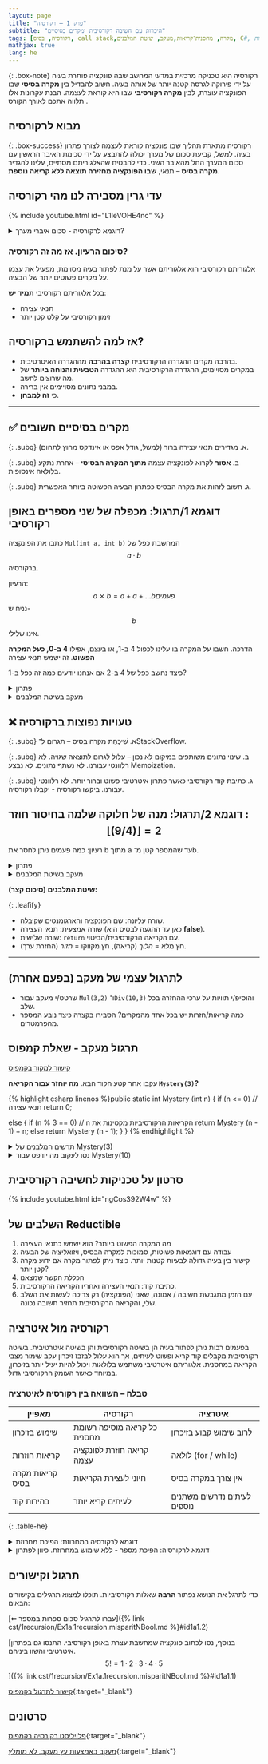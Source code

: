 ```yaml
---
layout: page 
title: "פרק 1 – רקורסיה"
subtitle: "היכרות עם חשיבה רקורסיבית ומקרים בסיסיים"
tags: [רקורסיה, בסיס, call stack,מקרה, מחסנית־קריאות,מעקב, שיטת המלבנים, C#, פתרון בעיות]
mathjax: true
lang: he
---
```


{: .box-note}
רקורסיה היא טכניקה מרכזית במדעי המחשב שבה פונקציה פותרת בעיה על ידי פירוקה לגרסה קטנה יותר של אותה בעיה. חשוב להבדיל בין **מקרה בסיסי** שבו הפונקציה עוצרת, לבין **מקרה רקורסיבי** שבו היא קוראת לעצמה. הבנת עקרונות אלו תלווה אתכם לאורך הקורס .


<!-- Source: UMBC CMSC 202 – Recursion lecture notes -->

## מבוא לרקורסיה


{: .box-success}
רקורסיה מתארת תהליך שבו פונקציה קוראת לעצמה לצורך פתרון בעיה. למשל, קביעת סכום של מערך יכולה להתבצע על ידי סכימת האיבר הראשון עם סכום המערך החל מהאיבר השני. כדי להבטיח שהאלגוריתם מסתיים, עלינו להגדיר **מקרה בסיס** – תנאי, **שבו הפונקציה מחזירה תוצאה ללא קריאה נוספת.**


## עדי גרין מסבירה לנו מהי רקורסיה

{% include youtube.html id="L1leVOHE4nc" %} 



<details markdown="1">
<summary>דוגמא לרקורסיה - סכום איברי מערך?</summary>

{% highlight csharp linenos %}// סכום אלמנטים במערך באמצעות רקורסיה
public static int Sum(int[] arr, int index)
{
    // מקרה בסיס – הגענו לסוף המערך
    if (index == arr.Length)
        return 0;

    // מקרה רקורסיבי – מוסיפים את הערך הנוכחי לסכום שאר האיברים
    return arr[index] + Sum(arr, index + 1);
}
{% endhighlight %}


<details markdown="1"><summary>הבנת מחסנית הקריאות. או שלא...</summary>

### הבנת מחסנית הקריאות

כל קריאה לפונקציה יוצרת רשומת קריאה חדשה במחסנית. כאשר אנחנו קוראים לפונקציה ברקורסיה, נוצרת שרשרת רשומות עד שמגיעים למקרה הבסיס. לאחר מכן הקריאות מסתיימות בסדר הפוך (LIFO), כמו במחסנית.

<div class="mermaid">
graph TD
    A["Sum(arr, 0)"] --> B["Sum(arr, 1)"]
    B --> C["Sum(arr, 2)"]
    C --> D["Sum(arr, 3)"]
    D --> E["Sum(arr, n)"]
    E --> F[0]
</div>

הדיאגרמה ממחישה כיצד הקריאות נערמות עד למקרה בסיס, ומסמנות חזרה עם הערך 0. כל קריאה מחכה לפתרון הקריאה העמוקה יותר לפני שהיא מחזירה את ערכה.

</details>

בקוד זה המקרה הבסיסי הוא כאשר `index` שווה לגודל המערך. המקרה הרקורסיבי מוסיף את האיבר הנוכחי לתוצאה של קריאה מחדש לפונקציה עם אינדקס מתקדם.

</details>


### סיכום הרעיון. אז מה זה רקורסיה?
אלגוריתם רקורסיבי הוא אלגוריתם אשר על מנת לפתור בעיה מסוימת, מפעיל את עצמו על מקרים פשוטים יותר של הבעיה.

בכל אלגוריתם רקורסיבי **תמיד יש**:
- תנאי עצירה
- זימון רקורסיבי על קלט קטן יותר

## אז למה להשתמש ברקורסיה?
- בהרבה מקרים ההגדרה הרקורסיבית **קצרה בהרבה** מההגדרה האיטרטיבית.
- במקרים מסויימים, ההגדרה הרקורסיבית היא ההגדרה **הטבעית והנוחה ביותר** של מה שרוצים לחשב.
- במבני נתונים מסויימים אין ברירה.
- כי **זה למבחן**.

---

## ✅ מקרים בסיסיים חשובים

{: .subq}
א. מגדירים תנאי עצירה ברור (למשל, גודל אפס או אינדקס מחוץ לתחום).  

{: .subq}
ב. **אסור** לקרוא לפונקציה עצמה **מתוך המקרה הבסיסי** – אחרת נתקע בלולאה אינסופית.  

{: .subq}
ג. חשוב לזהות את מקרה הבסיס כפתרון הבעיה הפשוטה ביותר האפשרית.  


## דוגמא 1/תרגול: מכפלה של שני מספרים באופן רקורסיבי
כתבו את הפונקציה `Mul(int a, int b)` המחשבת כפל של $$a·b$$ ברקורסיה. 

הרעיון: $$a⨯b = a+a+ ... b פעמים$$ נניח ש-$$b$$ אינו שלילי.

הדרכה. חשבו על המקרה בו עלינו לכפול 4 ב-1, או בעצם, אפילו **4 ב-0, כעל המקרה הפשוט**. זה ישמש תנאי עצירה

כיצד נחשב כפל של 4 ב-2 אם אנחנו יודעים כמה זה כפל ב-1?



<details markdown="1"><summary>פתרון</summary>

{% highlight csharp linenos %}public static int Mul(int a, int b)
{
  if (b == 0) 
    return 0; // תנאי עצירה

  return a + Mul(a, b - 1); // b חזרה עם הקטנת 
}
{% endhighlight %}

</details>

<details markdown="1"><summary>מעקב בשיטת המלבנים</summary>


<div class="mermaid">

flowchart TD
A["Mul(4,3)
(b==0? false)
return 4 + Mul(4,2)"] -->|קריאה רקורסיבית| B["Mul(4,2)
(b==0? false)
return 4 + Mul(4,1)"]
B -->|קריאה רקורסיבית| C["Mul(4,1)
(b==0? false)
return 4 + Mul(4,0)"]
C -->|קריאה רקורסיבית| D["Mul(4,0)
(b==0? true)
return 0"]


D -.->|חזרה: 0| C
C -.->|חזרה: 4| B
B -.->|חזרה: 8| A
A -.->|תוצאה: 12| OUT(("Mul(4,3) = 12"))


</div>

{: .box-success }
**מעקב רקורסיה** בשיטת המלבנים: בשורה העליונה – שם הפונקציה והארגומנטים, בשורה האמצעית – תנאי העצירה, ובשורה השלישית – ביטוי ה־ `return`.  
בחיצים: **→** (חץ מלא) מציין *קריאה רקורסיבית (הלוך)*, ו־**-.->** (חץ מקווקו) מציין *החזרת ערך (חזור)*. במעקב שלהלן הכפל $$4·3$$


</details>



## ❌ טעויות נפוצות ברקורסיה

{: .subq}
א. שִׁיכְחַת מקרה בסיס – תגרום ל־StackOverflow.  

{: .subq}
ב. שינוי נתונים משותפים במיקום לא נכון – עלול לגרום לתוצאה שגויה. לא רלוונטי עבורנו. לא נשתף נתונים. לא נבצע Memoization.

{: .subq}
ג. כתיבת קוד רקורסיבי כאשר פתרון איטרטיבי פשוט וברור יותר. לא רלוונטי עבורנו. ביקשו רקורסיה - יקבלו רקורסיה.



## דוגמא 2/תרגול: מנה של חלוקה שלמה בחיסור חוזר : $$\lfloor (9/4) \rfloor = 2$$

רעיון: כמה פעמים ניתן לחסר את b מתוך a עד שהמספר קטן מ־b.




<details markdown="1"><summary>פתרון</summary>

{% highlight csharp linenos %}public static int Div(int a, int b)
{
    if (a < b) 
        return 0;       // תנאי עצירה

    return 1 + Div(a - b, b);  // b חזרה עם חיסור 
}
{% endhighlight %}

</details>



<details markdown="1"><summary>מעקב בשיטת המלבנים</summary>


<div class="mermaid">

flowchart TD
X["Div(9,4) 
(a < b? false)
return 1 + Div(5,4)"] -->|קריאה רקורסיבית| Y["Div(5,4)
(a < b? false)
return 1 + Div(1,4)"]
  Y -->|קריאה רקורסיבית| Z["Div(1,4)
(a < b? true)
return 0"]

  Z -.->|חזרה: 0| Y
  Y -.->|חזרה: 1| X
  X -.->|תוצאה: 2| OUT2(("Div(9,4) = 2"))

</div>

</details>  

**שיטת המלבנים (סיכום קצר):**

{: .leafify}
- שורה עליונה: שם הפונקציה והארגומנטים שקיבלה.
- שורה אמצעית: תנאי העצירה (כאן עד ההגעה לבסיס הוא **false**).
- שורה שלישית: `return` עם הקריאה הרקורסיבית/הביטוי.
- חץ מלא = *הלוך* (קריאה), חץ מקווקו = *חזור* (החזרת ערך).

---

## לתרגול עצמי של מעקב (בפעם אחרת)

- שרטט/י מעקב עבור `Mul(3,2)` ו־`Div(10,3)` והוסיפ/י תוויות על ערכי ההחזרה בכל שלב.
- כמה קריאות/חזרות יש בכל אחד מהמקרים? הסבירו בקצרה כיצד נובע המספר מהפרמטרים.

## תרגול מעקב - שאלת קמפוס

[קישור למקור בקמפוס](https://app.campus.gov.il/learning/course/course-v1:MoE+EDU_Matric_ComputerScienceB_HE+2023_1/block-v1:MoE+EDU_Matric_ComputerScienceB_HE+2023_1+type@sequential+block@544f0df2068641c6a70929278aa4b772/block-v1:MoE+EDU_Matric_ComputerScienceB_HE+2023_1+type@vertical+block@ee0013d1d833495bbe888bb2f693f803)

עקבו אחר קטע הקוד הבא. **מה יוחזר עבור הקריאה `Mystery(3)`?**

{% highlight csharp linenos %}public static int Mystery  (int n)
{
  if (n <= 0) // תנאי עצירה
      return 0;

  else
    {
      if (n % 3 == 0) // n הקריאות הרקורסיביות מקטינות את 
        return Mystery (n - 1) + n;
      else 
        return Mystery (n - 1);
    }
}
{% endhighlight %}


<details markdown="1">
<summary>תרשים המלבנים של Mystery(3)</summary>
<div class="mermaid">

flowchart TD
A["Mystery(3) 
(n <= 0? false) 
(n % 3 == 0? true) 
return Mystery(2) + 3"] -->|קריאה רקורסיבית| B["Mystery(2) 
(n <= 0? false) 
(n % 3 == 0? false) 
return Mystery(1)"]

B -->|קריאה רקורסיבית| C["Mystery(1) 
(n <= 0? false) 
(n % 3 == 0? false) 
return Mystery(0)"]

C -->|קריאה רקורסיבית| D["Mystery(0) 
(n <= 0? true) 
return 0"]

D -.->|חזרה: 0| C
C -.->|חזרה: 0| B
B -.->|חזרה: 0| A
A -.->|תוצאה: 3| OUT(("Mystery(3) = 3"))

</div>
</details>

<details markdown="1">
<summary>נסו לעקוב מה יודפס עבור Mystery(10)</summary>

<div class="mermaid">

flowchart TD
A["Mystery(10) 
(n <= 0? false) 
(n % 3 == 0? false) 
return Mystery(9)"] -->|קריאה רקורסיבית| B["Mystery(9) 
(n <= 0? false) 
(n % 3 == 0? true) 
return Mystery(8) + 9"]

B -->|קריאה רקורסיבית| C["Mystery(8) 
(n <= 0? false) 
(n % 3 == 0? false) 
return Mystery(7)"]

C -->|קריאה רקורסיבית| D["Mystery(7) 
(n <= 0? false) 
(n % 3 == 0? false) 
return Mystery(6)"]

D -->|קריאה רקורסיבית| E["Mystery(6) 
(n <= 0? false) 
(n % 3 == 0? true) 
return Mystery(5) + 6"]

E -->|קריאה רקורסיבית| F["Mystery(5) 
(n <= 0? false) 
(n % 3 == 0? false) 
return Mystery(4)"]

F -->|קריאה רקורסיבית| G["Mystery(4) 
(n <= 0? false) 
(n % 3 == 0? false) 
return Mystery(3)"]

G -->|קריאה רקורסיבית| H["Mystery(3) 
(n <= 0? false) 
(n % 3 == 0? true) 
return Mystery(2) + 3"]

H -->|קריאה רקורסיבית| I["Mystery(2) 
(n <= 0? false) 
(n % 3 == 0? false) 
return Mystery(1)"]

I -->|קריאה רקורסיבית| J["Mystery(1) 
(n <= 0? false) 
(n % 3 == 0? false) 
return Mystery(0)"]

J -->|קריאה רקורסיבית| K["Mystery(0) 
(n <= 0? true) 
return 0"]

%% חיצי החזרה
K -.->|חזרה: 0| J
J -.->|חזרה: 0| I
I -.->|חזרה: 0| H
H -.->|חזרה: 3| G
G -.->|חזרה: 3| F
F -.->|חזרה: 3| E
E -.->|חזרה: 9| D
D -.->|חזרה: 9| C
C -.->|חזרה: 9| B
B -.->|חזרה: 18| A
A -.->|תוצאה: 18| OUT(("Mystery(10) = 18"))

</div>
</details>




## סרטון על טכניקות לחשיבה רקורסיבית
{% include youtube.html id="ngCos392W4w" %} 

## השלבים של Reductible
1. מה המקרה הפשוט ביותר? הוא ישמש כתנאי העצירה
1. עבודה עם דוגמאות פשוטות, סמוכות למקרה הבסיס, ויזואליציה של הבעיה
1. קישור בין בעיה גדולה לבעיות קטנות יותר. כיצד ניתן לפתור מקרה אם ידוע מקרה קטן יותר?
1. הכללת הקשר שמצאנו
1. כתיבת קוד: תנאי העצירה ואחריו הקריאה הרקורסיבית.
1. עם הזמן מתגבשת חשיבה / אמונה, שאני (הפונקציה) רק צריכה לעשות את השלב שלי, והקריאה הרקורסיבית תחזיר תשובה נכונה.


## רקורסיה מול איטרציה

בפעמים רבות ניתן לפתור בעיה הן בשיטה רקורסיבית והן בשיטה איטרטיבית. בשיטה רקורסיבית מקבלים קוד קריא ופשוט לעיתים, אך הוא עלול לבזבז זיכרון עקב שימור מצבי הקריאה במחסנית. אלגוריתם איטרטיבי משתמש בלולאות ויכול להיות יעיל יותר בזיכרון, במיוחד כאשר העומק הרקורסיבי גדול.

### טבלה – השוואה בין רקורסיה לאיטרציה

| מאפיין | רקורסיה | איטרציה |
| --- | --- | --- |
| שימוש בזיכרון | כל קריאה מוסיפה רשומת מחסנית | לרוב שימוש קבוע בזיכרון |
| קריאות חוזרות | קריאה חוזרת לפונקציה עצמה | לולאה (for / while) |
| קריאות מקרה בסיס | חיוני לעצירת הקריאות | אין צורך במקרה בסיס |
| בהירות קוד | לעיתים קריא יותר | לעיתים נדרשים משתנים נוספים |
{: .table-he}



<details markdown="1"><summary>דוגמא לרקורסיה במחרוזת: הפיכת מחרוזת</summary>

```csharp
public static string StrReverse(string str)
{
   //null כדאי גם לבדוק 
   if (str.Length < 2) // תנאי עצירה: ריק או תו בודד
      return str;

   return StrReverse(str.Substring(1)) + str[0];
}
```


<details markdown="1"><summary>מעקב</summary>

<div class="mermaid">

flowchart TD
A["StrReverse(abc)
(len < 2? false)
return StrReverse(bc) + a"] -->|קריאה רקורסיבית| B["StrReverse(bc)
(len < 2? false)
return StrReverse(c) + b"]
B -->|קריאה רקורסיבית| C["StrReverse(c)
(len < 2? true)
return c"]


C -.->|חזרה: c| B
B -.->|חזרה: cb| A
A -.->|תוצאה: cba| OUT(("StrReverse(abc) = cba"))


</div>

</details>
</details>


<details markdown="1"><summary>דוגמא לרקורסיה: הפיכת מספר - ללא שימוש במחרוזת. כיוון לפתרון</summary>

הפיכת מחרוזת  - קשה יותר מהפיכת מספר. 
הטכניקה שעליכם לחשוב עליה היא שימוש במשתנה עזר, והעברה שלו בתוך הקריאה הרקורסיבית. 
חישבו על מצב שבו עובדים עם 2 מספרים:

- המספר שאתם מחלקים ב-10
- והתוצאה שאנחנו בונים: זו שכופלים ב-10.

```csharp
public static Rev(int num, int result = 0)
```
שימוש: `int rev = Rev(1234);`  (כלומר, בקריאה מבחוץ לא מתייחסים לפרמטר הנוסף והוא יתחיל כ-0)

בקריאה הראשונה נקרא ל-: `Rev(123, 4)`

בקריאה השניה נקרא ל: `Rev(12, 43)`

מכאן ניתן לחשוב גם על תנאי עצירה...

</details>


## תרגול וקישורים

כדי לתרגל את הנושא נפתור **הרבה** שאלות רקורסיביות. תוכלו למצוא תרגילים בקישורים הבאים:

[⬅ עברו לתרגיל סכום ספרות במספר]({% link cst/1recursion/Ex1a.1recursion.misparitNBool.md %}#id1a1.2)

[בנוסף, נסו לכתוב פונקציה שמחשבת עצרת באופן רקורסיבי. התנסו גם בפתרון איטרטיבי והשוו ביניהם. $$5! = 1·2·3·4·5$$]({% link cst/1recursion/Ex1a.1recursion.misparitNBool.md %}#id1a1.1)

[קישור לתרגול בקמפוס](https://app.campus.gov.il/learning/course/course-v1:MoE+EDU_Matric_ComputerScienceB_HE+2023_1/block-v1:MoE+EDU_Matric_ComputerScienceB_HE+2023_1+type@sequential+block@544f0df2068641c6a70929278aa4b772/block-v1:MoE+EDU_Matric_ComputerScienceB_HE+2023_1+type@vertical+block@ee0013d1d833495bbe888bb2f693f803){:target="_blank"}


## סרטונים

[פלייליסט רקורסיה בקמפוס](https://www.youtube.com/playlist?list=PLnVUJu2KuoA31IAsWsbeP81gYvWoj3jGM){:target="_blank"}



[מעקב באמצעות עץ מעקב. לא מומלץ](https://youtu.be/VZYNNvX0tEU?si=YeQVuG8eRAw2eZQG){:target="_blank"}

